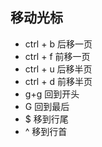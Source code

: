 ## 移动光标
* ctrl + b 后移一页
* ctrl + f 前移一页
* ctrl + u 后移半页
* ctrl + d 前移半页
* g+g 回到开头
* G 回到最后
* $ 移到行尾
* ^ 移到行首

##
